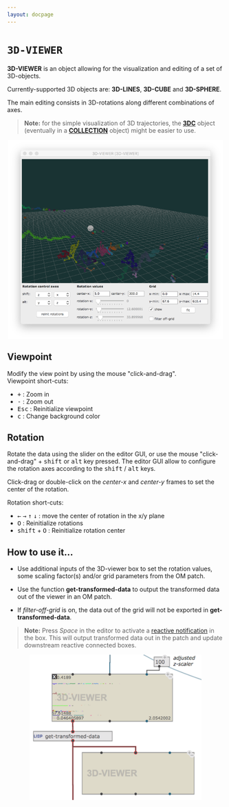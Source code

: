 ```yaml
---
layout: docpage
---
```


# `3D-VIEWER`

**3D-VIEWER** is an object allowing for the visualization and editing of a set of 3D-objects.

Currently-supported 3D objects are: **3D-LINES**, **3D-CUBE** and **3D-SPHERE**.

The main editing consists in 3D-rotations along different combinations of axes.

> **Note:** for the simple visualization of 3D trajectories, the **[3DC](3dc)** object (eventually in a **[COLLECTION](store-collect#collection)** object) might be easier to use.


<center>
<img src="./images/3D-viewer.png" width="500" align="middle">
</center>


## Viewpoint 

Modify the view point by using the mouse "click-and-drag".    
Viewpoint short-cuts:
- <kbd>+</kbd> : Zoom in
- <kbd>-</kbd> : Zoom out
- <kbd>Esc</kbd> : Reinitialize viewpoint
- <kbd>c</kbd> : Change background color

## Rotation

Rotate the data using the slider on the editor GUI, or use the mouse "click-and-drag" + <kbd>shift</kbd> or <kbd>alt</kbd> key pressed.
The editor GUI allow to configure the rotation axes according to the <kbd>shift</kbd> / <kbd>alt</kbd> keys.

Click-drag or double-click on the _center-x_ and _center-y_ frames to set the center of the rotation.

Rotation short-cuts:
- <kbd>&larr;</kbd> <kbd>&rarr;</kbd> <kbd>&uarr;</kbd> <kbd>&darr;</kbd> : move the center of rotation in the x/y plane
- <kbd>O</kbd> : Reinitialize rotations
- <kbd>shift</kbd> + <kbd>O</kbd> : Reinitialize rotation center


## How to use it...

- Use additional inputs of the 3D-viewer box to set the rotation values, some scaling factor(s) and/or grid parameters from the OM patch.

- Use the function **get-transformed-data** to output the transformed data out of the viewer in an OM patch. 

- If _filter-off-grid_ is on, the data out of the grid will not be exported in **get-transformed-data**.

> **Note:** Press _Space_ in the editor to activate a [reactive notification](reactive) in the box. 
This will output transformed data out in the patch and update downstream reactive connected boxes.

<center>
<img src="./images/3D-viewer-boxes.png" width="400" align="middle">
</center>

